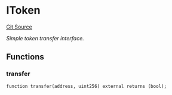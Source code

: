 # IToken
[Git Source](https://github.com/NaniDAO/ie/blob/0bb0aa250ea653d6a1968dac7f12b7bc67fd1e97/src/IE.sol)

*Simple token transfer interface.*


## Functions
### transfer


```solidity
function transfer(address, uint256) external returns (bool);
```

